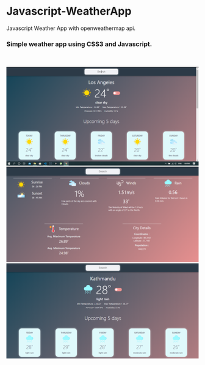 # Javascript-WeatherApp
Javascript Weather App with openweathermap api.

<h3>Simple weather app using CSS3 and Javascript.</h3>
<br><br>
<img src="img/Screenshot1.png" width='800'>
<br>
<img src="img/Screenshot2.png" width='800'>
<br>
<img src="img/Screenshot3.png" width='800'>
